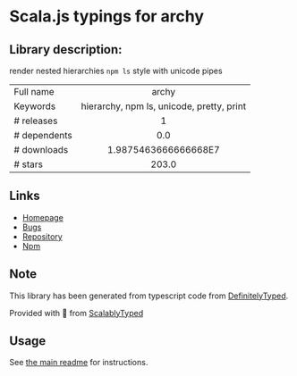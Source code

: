 
# Scala.js typings for archy


## Library description:
render nested hierarchies `npm ls` style with unicode pipes

|                    |                 |
| ------------------ | :-------------: |
| Full name          | archy |
| Keywords           | hierarchy, npm ls, unicode, pretty, print |
| # releases         | 1 |
| # dependents       | 0.0 |
| # downloads        | 1.9875463666666668E7 |
| # stars            | 203.0 |

## Links
- [Homepage](https://github.com/substack/node-archy)
- [Bugs](https://github.com/substack/node-archy/issues)
- [Repository](https://github.com/substack/node-archy)
- [Npm](https://www.npmjs.com/package/archy)
    


## Note
This library has been generated from typescript code from [DefinitelyTyped](https://definitelytyped.org).

Provided with :purple_heart: from [ScalablyTyped](https://github.com/oyvindberg/ScalablyTyped)

## Usage
See [the main readme](../../readme.md) for instructions.


